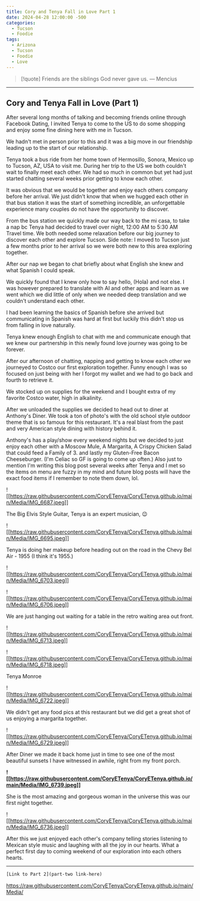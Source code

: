 ```yaml
---
title: Cory and Tenya Fall in Love Part 1
date: 2024-04-28 12:00:00 -500
categories:
  - Tucson
  - Foodie
tags:
  - Arizona
  - Tucson
  - Foodie
  - Love
---
```


> [!quote] Friends are the siblings God never gave us.
> — Mencius

---

## Cory and Tenya Fall in Love (Part 1)

After several long months of talking and becoming friends online through Facebook Dating, I invited Tenya to come to the US to do some shopping and enjoy some fine dining here with me in Tucson.

We hadn't met in person prior to this and it was a big move in our friendship leading up to the start of our relationship. 

Tenya took a bus ride from her home town of Hermosillo, Sonora, Mexico up to Tucson, AZ, USA to visit me. During her trip to the US we both couldn't wait to finally meet each other. We had so much in common but yet had just started chatting several weeks prior getting to know each other. 

It was obvious that we would be together and enjoy each others company before her arrival. We just didn't know that when we hugged each other in that bus station it was the start of something incredible, an unforgettable experience many couples do not have the opportunity to discover. 

From the bus station we quickly made our way back to the mi casa, to take a nap bc Tenya had decided to travel over night, 12:00 AM to 5:30 AM Travel time. We both needed some relaxation before our big journey to discover each other and explore Tucson. Side note: I moved to Tucson just a few months prior to her arrival so we were both new to this area exploring together. 

After our nap we began to chat briefly about what English she knew and what Spanish I could speak. 

We quickly found that I knew only how to say hello, (Hola) and not else. I was however prepared to translate with AI and other apps and learn as we went which we did little of only when we needed deep translation and we couldn't understand each other. 

I had been learning the basics of Spanish before she arrived but communicating in Spanish was hard at first but luckily this didn't stop us from falling in love naturally. 

Tenya knew enough English to chat with me and communicate enough that we knew our partnership in this newly found love journey was going to be forever. 

After our afternoon of chatting, napping and getting to know each other we journeyed to Costco our first exploration together. Funny enough I was so focused on just being with her I forgot my wallet and we had to go back and fourth to retrieve it. 

We stocked up on supplies for the weekend and I bought extra of my favorite Costco water, high in alkalinity. 

After we unloaded the supplies we decided to head out to diner at Anthony's Diner. We took a ton of photo's with the old school style outdoor theme that is so famous for this restaurant. It's a real blast from the past and very American style dining with history behind it. 

Anthony's has a play/show every weekend nights but we decided to just enjoy each other with a Moscow Mule, A Margarita, A Crispy Chicken Salad that could feed a Family of 3. and lastly my Gluten-Free Bacon Cheeseburger. (I'm Celiac so GF is going to come up often.) Also just to mention I'm writing this blog post several weeks after Tenya and I met so the items on menu are fuzzy in my mind and future blog posts will have the exact food items if I remember to note them down, lol. 


![[https://raw.githubusercontent.com/CoryETenya/CoryETenya.github.io/main/Media/IMG_6687.jpeg]]


The Big Elvis Style Guitar, Tenya is an expert musician, 😉  


![[https://raw.githubusercontent.com/CoryETenya/CoryETenya.github.io/main/Media/IMG_6695.jpeg]]

Tenya is doing her makeup before heading out on the road in the Chevy Bel Air - 1955 (I think it's 1955.) 

![[https://raw.githubusercontent.com/CoryETenya/CoryETenya.github.io/main/Media/IMG_6703.jpeg]]

![[https://raw.githubusercontent.com/CoryETenya/CoryETenya.github.io/main/Media/IMG_6706.jpeg]]


We are just hanging out waiting for a table in the retro waiting area out front. 

![[https://raw.githubusercontent.com/CoryETenya/CoryETenya.github.io/main/Media/IMG_6713.jpeg]]

![[https://raw.githubusercontent.com/CoryETenya/CoryETenya.github.io/main/Media/IMG_6718.jpeg]]

Tenya Monroe


![[https://raw.githubusercontent.com/CoryETenya/CoryETenya.github.io/main/Media/IMG_6722.jpeg]]

We didn't get any food pics at this restaurant but we did get a great shot of us enjoying a margarita together. 

![[https://raw.githubusercontent.com/CoryETenya/CoryETenya.github.io/main/Media/IMG_6729.jpeg]]

After Diner we made it back home just in time to see one of the most beautiful sunsets I have witnessed in awhile, right from my front porch. 


**![[https://raw.githubusercontent.com/CoryETenya/CoryETenya.github.io/main/Media/IMG_6739.jpeg]]**


She is the most amazing and gorgeous woman in the universe this was our first night together. 

![[https://raw.githubusercontent.com/CoryETenya/CoryETenya.github.io/main/Media/IMG_6736.jpeg]]

After this we just enjoyed each other's company telling stories listening to Mexican style music and laughing with all the joy in our hearts. What a perfect first day to coming weekend of our exploration into each others hearts. 

---

```html 
[Link to Part 2](part-two link-here)
```

https://raw.githubusercontent.com/CoryETenya/CoryETenya.github.io/main/Media/













